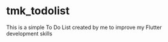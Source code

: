 # tmk_todolist

This is a simple To Do List created by me to improve my Flutter development skills

